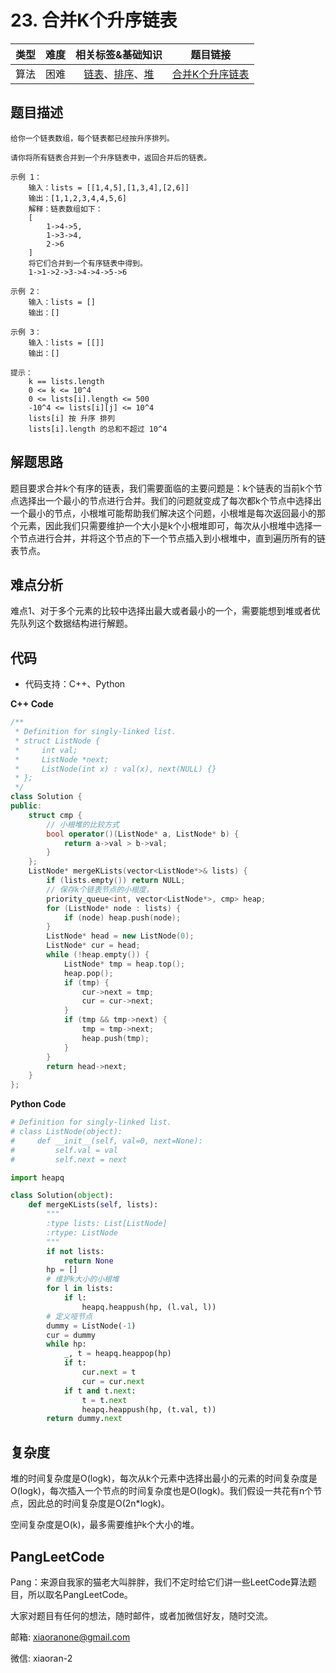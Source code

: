 # 23. 合并K个升序链表


| 类型 | 难度 | 相关标签&基础知识 | 题目链接 |
| :------: | :--------: | :---: | :------: | 
| 算法 | 困难 | [链表](#)、[排序](#)、[堆](#) | [合并K个升序链表](https://leetcode-cn.com/problems/merge-k-sorted-lists/) | 

## 题目描述

```
给你一个链表数组，每个链表都已经按升序排列。

请你将所有链表合并到一个升序链表中，返回合并后的链表。

示例 1：
    输入：lists = [[1,4,5],[1,3,4],[2,6]]
    输出：[1,1,2,3,4,4,5,6]
    解释：链表数组如下：
    [
        1->4->5,
        1->3->4,
        2->6
    ]
    将它们合并到一个有序链表中得到。
    1->1->2->3->4->4->5->6

示例 2：
    输入：lists = []
    输出：[]

示例 3：
    输入：lists = [[]]
    输出：[]

提示：
    k == lists.length
    0 <= k <= 10^4
    0 <= lists[i].length <= 500
    -10^4 <= lists[i][j] <= 10^4
    lists[i] 按 升序 排列
    lists[i].length 的总和不超过 10^4

```

## 解题思路

题目要求合并k个有序的链表，我们需要面临的主要问题是：k个链表的当前k个节点选择出一个最小的节点进行合并。我们的问题就变成了每次都k个节点中选择出一个最小的节点，小根堆可能帮助我们解决这个问题，小根堆是每次返回最小的那个元素，因此我们只需要维护一个大小是k个小根堆即可，每次从小根堆中选择一个节点进行合并，并将这个节点的下一个节点插入到小根堆中，直到遍历所有的链表节点。

## 难点分析
难点1、对于多个元素的比较中选择出最大或者最小的一个，需要能想到堆或者优先队列这个数据结构进行解题。


## 代码
- 代码支持：C++、Python

**C++ Code**
```C++
/**
 * Definition for singly-linked list.
 * struct ListNode {
 *     int val;
 *     ListNode *next;
 *     ListNode(int x) : val(x), next(NULL) {}
 * };
 */
class Solution {
public:
    struct cmp {
        // 小根堆的比较方式
        bool operator()(ListNode* a, ListNode* b) {
            return a->val > b->val;
        }
    };
    ListNode* mergeKLists(vector<ListNode*>& lists) {
        if (lists.empty()) return NULL;
        // 保存k个链表节点的小根度，
    	priority_queue<int, vector<ListNode*>, cmp> heap;
        for (ListNode* node : lists) {
            if (node) heap.push(node);
        }
        ListNode* head = new ListNode(0);
        ListNode* cur = head;
        while (!heap.empty()) {
            ListNode* tmp = heap.top();
            heap.pop();
            if (tmp) {
                cur->next = tmp;
                cur = cur->next;            
            }
            if (tmp && tmp->next) {
                tmp = tmp->next;
                heap.push(tmp);
            }
        }
        return head->next;
    }
};
```

**Python Code**
```Python
# Definition for singly-linked list.
# class ListNode(object):
#     def __init__(self, val=0, next=None):
#         self.val = val
#         self.next = next

import heapq

class Solution(object):
    def mergeKLists(self, lists):
        """
        :type lists: List[ListNode]
        :rtype: ListNode
        """
        if not lists:
            return None
        hp = []
        # 维护k大小的小根堆
        for l in lists:
            if l:
                heapq.heappush(hp, (l.val, l))
        # 定义哑节点
        dummy = ListNode(-1)
        cur = dummy
        while hp:
            _, t = heapq.heappop(hp)
            if t:
                cur.next = t
                cur = cur.next
            if t and t.next:
                t = t.next
                heapq.heappush(hp, (t.val, t))
        return dummy.next
```

## 复杂度

堆的时间复杂度是O(logk)，每次从k个元素中选择出最小的元素的时间复杂度是O(logk)，每次插入一个节点的时间复杂度也是O(logk)。我们假设一共花有n个节点，因此总的时间复杂度是O(2n*logk)。

空间复杂度是O(k)，最多需要维护k个大小的堆。

## PangLeetCode

Pang：来源自我家的猫老大叫胖胖，我们不定时给它们讲一些LeetCode算法题目，所以取名PangLeetCode。

大家对题目有任何的想法，随时邮件，或者加微信好友，随时交流。

邮箱: xiaoranone@gmail.com

微信: xiaoran-2 